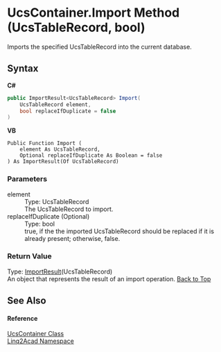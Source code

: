 # UcsContainer.Import Method (UcsTableRecord, bool)
 

Imports the specified UcsTableRecord into the current database.

## Syntax

**C#**<br />
``` C#
public ImportResult<UcsTableRecord> Import(
	UcsTableRecord element,
	bool replaceIfDuplicate = false
)
```

**VB**<br />
``` VB
Public Function Import ( 
	element As UcsTableRecord,
	Optional replaceIfDuplicate As Boolean = false
) As ImportResult(Of UcsTableRecord)
```


### Parameters
<dl><dt>element</dt><dd>Type: UcsTableRecord<br />The UcsTableRecord to import.</dd><dt>replaceIfDuplicate (Optional)</dt><dd>Type: bool<br />true, if the the imported UcsTableRecord should be replaced if it is already present; otherwise, false.</dd></dl>

### Return Value
Type: <a href="T_Linq2Acad_ImportResult_1.md#ImportResultT-Class">ImportResult</a>(UcsTableRecord)<br />An object that represents the result of an import operation.
<a href="#UcsContainerImport-Method-UcsTableRecord-bool">Back to Top</a>

## See Also


#### Reference
<a href="T_Linq2Acad_UcsContainer.md#UcsContainer-Class">UcsContainer Class</a><br /><a href="N_Linq2Acad.md#Linq2Acad-Namespace">Linq2Acad Namespace</a><br />
